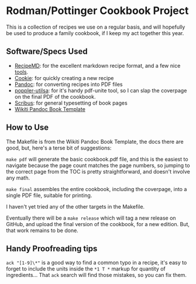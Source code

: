 # Rodman/Pottinger Cookbook Project

This is a collection of recipes we use on a regular basis, and will hopefully be
used to produce a family cookbook, if I keep my act together this year.


## Software/Specs Used

* [RecipeMD](https://recipemd.org/): for the excellent markdown recipe format, and a few nice [tools](https://recipemd.org/recommended_tools.html).
* [Cookie](https://github.com/bbugyi200/cookie): for quickly creating a new recipe
* [Pandoc](https://pandoc.org/): for converting recipes into PDF files
* [poppler-utilsa](https://packages.debian.org/sid/poppler-utils): for it's
handy pdf-unite tool, so I can slap the coverpage on the final PDF of the
cookbook.
* [Scribus](https://www.scribus.net/): for general typesetting of book pages
* [Wikiti Pandoc Book Template](https://github.com/wikiti/pandoc-book-template)

## How to Use

The Makefile is from the Wikiti Pandoc Book Template, the docs there are good,
but, here's a terse bit of suggestions:

`make pdf` will generate the basic cookbook.pdf file, and this is the easiest to
navigate because the page count matches the page numbers, so jumping to the
correct page from the TOC is pretty straightforward, and doesn't involve any
math.

`make final` assembles the entire cookbook, including the coverpage, into a
single PDF file, suitable for printing.

I haven't yet tried any of the other targets in the Makefile.

Eventually there will be a `make release` which will tag a new release on
GitHub, and upload the final version of the cookbook, for a new edition. But,
that work remains to be done.

## Handy Proofreading tips

`ack "[1-9]\*"` is a good way to find a common  typo in a recipe, it's easy to
forget to include the units inside the `*1 T *` markup for quantity of
ingredients... That `ack` search will find those mistakes, so you can fix them.
